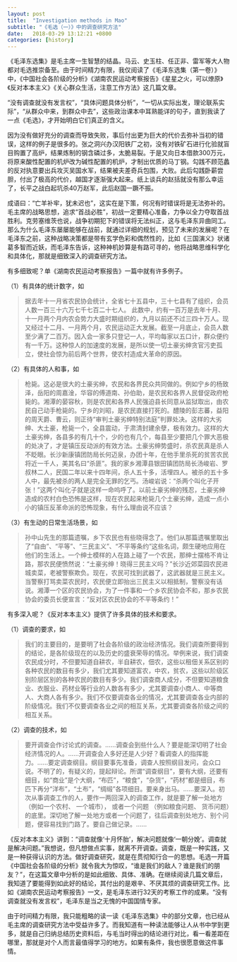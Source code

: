 ```yaml
---
layout: post
title:  "Investigation methods in Mao"
subtitle: "《毛选（一）》中的调查研究方法"
date:   2018-03-29 13:12:21 +0800
categories: [history]
---
```


《毛泽东选集》是毛主席一生智慧的结晶。马云、史玉柱、任正非、雷军等大人物都对毛选推崇备至。由于时间精力有限，我仅阅读了《毛泽东选集（第一卷）》中，《中国社会各阶级的分析》《湖南农民运动考察报告》《星星之火，可以燎原》《反对本本主义》《关心群众生活，注意工作方法》这几篇文章。

“没有调查就没有发言权”，“具体问题具体分析”，“一切从实际出发，理论联系实际”，“从群众中来，到群众中去”，这些政治课本中耳熟能详的句子，直到我读了一点《毛选》，才开始明白它们真正的含义。

因为没有做好充分的调查而导致失败，事后付出更为巨大的代价去弥补当初的错误，这样的例子是很多的。张之洞兴办汉阳铁厂之初，没有对铁矿石进行化验就盲目购置了高炉，结果炼制的钢含磷过多，太脆易裂。于是又向日本借款300万元，将原来酸性配置的机炉改为碱性配置的机炉，才制出优质的马丁钢。勾践不顾范蠡的反对执意要出兵攻灭吴国水军，结果被夫差奇兵包围，大败。此后勾践卧薪尝胆，付出了极高的代价，越国才逐渐强大起来。纸上谈兵的赵括就没有那么幸运了，长平之战白起坑杀40万赵军，此后赵国一蹶不振。

成语曰：“亡羊补牢，犹未迟也”，这实在是下策，何况有时错误将是无法弥补的。毛主席的战略思想，追求“首战必胜”，初战一定要精心准备，力争以全力夺取首战胜利。克劳塞维茨也说，战争初期犯下的错误将无法纠正，这与毛泽东异曲同工。那么为什么毛泽东屡屡能够在战前，就通过详细的规划，预见了未来的发展呢？在毛泽东之前，这种战略决策都是带有玄学色彩和偶然性的，比如《三国演义》状诸葛多智而近妖，而毛泽东告诉，这种神机妙算是有路可寻的，他将战略思维科学化和具体化，那就是细致深入的调查研究方法。

有多细致呢？单《湖南农民运动考察报告》一篇中就有许多例子。

（1）有具体的统计数字，如
> 据去年十一月省农民协会统计，全省七十五县中，三十七县有了组织，会员人数一百三十六万七千七百二十七人。 此数中，约有一百万是去年十月、十一月两个月内农会势力大盛时期组织的，九月以前还不过三四十万人。现又经过十二月、一月两个月，农民运动正大发展。截至一月底止，会员人数至少满了二百万。因入会一家多只登记一人，平均每家以五口计，群众便约有一千万。这种惊人的加速度的发展，是所以使一切土豪劣绅贪官污吏孤立，使社会惊为前后两个世界，使农村造成大革命的原因。

（2）有具体的人和事，如
> 枪毙。这必是很大的土豪劣绅，农民和各界民众共同做的。例如宁乡的杨致泽，岳阳的周嘉淦，华容的傅道南、孙伯助，是农民和各界人民督促政府枪毙的。湘潭的晏容秋，则是农民和各界人民强迫县长同意从监狱取出，由农民自己动手枪毙的。宁乡的刘昭，是农民直接打死的。醴陵的彭志蕃，益阳的周天爵、曹云，则正待“审判土豪劣绅特别法庭”判罪处决。这样的大劣绅、大土豪，枪毙一个，全县震动，于肃清封建余孽，极有效力。这样的大土豪劣绅，各县多的有几十个，少的也有几个，每县至少要把几个罪大恶极的处决了，才是镇压反动派的有效方法。土豪劣绅势盛时，杀农民真是杀人不眨眼。长沙新康镇团防局长何迈泉，办团十年，在他手里杀死的贫苦农民将近一千人，美其名曰“杀匪”。我的家乡湘潭县银田镇团防局长汤峻岩、罗叔林二人，民国二年以来十四年间，杀人五十多，活埋四人。被杀的五十多人中，最先被杀的两人是完全无罪的乞丐。汤峻岩说：“杀两个叫化子开张！”这两个叫化子就是这样一命呜呼了。以前土豪劣绅的残忍，土豪劣绅造成的农村白色恐怖是这样，现在农民起来枪毙几个土豪劣绅，造成一点小小的镇压反革命派的恐怖现象，有什么理由说不应该？

（3）有生动的日常生活场景，如
> 孙中山先生的那篇遗嘱，乡下农民也有些晓得念了。他们从那篇遗嘱里取出了“自由”、“平等”、“三民主义”、“不平等条约”这些名词，颇生硬地应用在他们的生活上。一个绅士模样的人在路上碰了一个农民，那绅士摆格不肯让路，那农民便愤然说：“土豪劣绅！晓得三民主义吗？”长沙近郊菜园农民进城卖菜，老被警察欺负。现在，农民可找到武器了，这武器就是三民主义。当警察打骂卖菜农民时，农民便立即抬出三民主义以相抵制，警察没有话说。湘潭一个区的农民协会，为了一件事和一个乡农民协会不和，那乡农民协会的委员长便宣言：“反对区农民协会的不平等条约！”

有多深入呢？《反对本本主义》提供了许多具体的技术和要求。

（1）调查的要求，如
> 我们的主要目的，是要明了社会各阶级的政治经济情况。我们调查所要得到的结论，是各阶级现在的以及历史的盛衰荣辱的情况。举例来说，我们调查农民成分时，不但要知道自耕农，半自耕农，佃农，这些以租佃关系区别的各种农民的数目有多少，我们尤其要知道富农，中农，贫农，这些以阶级区别阶层区别的各种农民的数目有多少。我们调查商人成分，不但要知道粮食业、衣服业、药材业等行业的人数各有多少，尤其要调查小商人、中等商人、大商人各有多少。我们不仅要调查各业的情况，尤其要调查各业内部的阶级情况。我们不仅要调查各业之间的相互关系，尤其要调查各阶级之间的相互关系。

（2）调查的技术，如
> 要开调查会作讨论式的调查。……调查会到些什么人？要是能深切明了社会经济情况的人。……开调查会人多好还是人少好？看调查人的指挥能力。……要定调查纲目。纲目要事先准备，调查人按照纲目发问，会众口说。不明了的，有疑义的，提起辩论。所谓“调查纲目”，要有大纲，还要有细目，如“商业”是个大纲，“布匹”，“粮食”，“杂货”，“药材”都是细目，布匹下再分“洋布”，“土布”，“绸缎”各项细目。要亲身出马。……要深入。初次从事调查工作的人，要作一两回深入的调查工作，就是要了解一处地方（例如一个农村、 一个城市）， 或者一个问题 （例如粮食问题、 货币问题）的底里。深切地了解一处地方或者一个问题了，往后调查别处地方、别个问题，便容易找到门路了。要自己做记录。……

《反对本本主义》讲到：“调查就像‘十月怀胎’，解决问题就像‘一朝分娩’。调查就是解决问题。”我想说，但凡想做点实事，就离不开调查。调查，既是一种实践，又是一种获得认识的方法。做好调查研究，就是在贯彻知行合一的思想。毛选一开篇《中国社会各阶级的分析》就令我大为惊叹，“谁是我们的敌人？谁是我们的朋友？”，在这篇文章中分析的是如此细致、具体、准确。在继续阅读几篇文章后，我知道了要能得到如此好的结论，其付出的是艰辛、不厌其烦的调查研究工作。比如《湖南农民运动考察报告》一文，是毛泽东进行32天的考察工作的成果。“没有调查就没有发言权”，毛泽东是当之无愧的中国国情专家。

由于时间精力有限，我只能粗略的读一读《毛泽东选集》中的部分文章，也已经从毛主席的调查研究方法中受益许多了。而我知道有一种读法能够让人从书中学到更多，就是自己归纳总结历史资料后，与毛当时得出的结论进行对比，看一看差距在哪里，那就是对个人而言最值得学习的地方。如果有条件，我也很愿意做这件事情。
